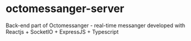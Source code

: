 # octomessanger-server
Back-end part of Octomessanger - real-time messanger developed with Reactjs + SocketIO + ExpressJS + Typescript
